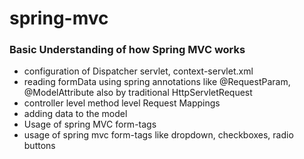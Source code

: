 # spring-mvc
<h3> Basic Understanding of how Spring MVC works</h3>
<ul>
 <li>configuration of Dispatcher servlet, context-servlet.xml</li>
<li>reading formData using spring annotations like @RequestParam, @ModelAttribute also by traditional HttpServletRequest</li>
<li>controller level method level Request Mappings</li>
<li>adding data to the model</li>
<li>Usage of spring MVC form-tags</li>
<li>usage of spring mvc form-tags like dropdown, checkboxes, radio buttons</li>
</ul>

